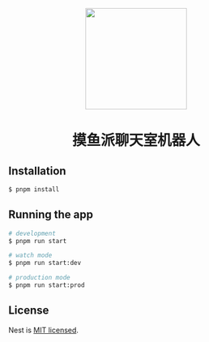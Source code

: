 <p align="center">
  <a href="https://fishpi.cn">
    <img width="200" src="https://pwl.yuis.cc/logo.png">
  </a>
</p>

<h1 align="center">摸鱼派聊天室机器人</h1>

## Installation

```bash
$ pnpm install
```

## Running the app

```bash
# development
$ pnpm run start

# watch mode
$ pnpm run start:dev

# production mode
$ pnpm run start:prod
```

## License

Nest is [MIT licensed](LICENSE).

